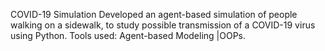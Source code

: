COVID-19 Simulation
Developed an agent-based simulation of people walking on a sidewalk, to study possible transmission of a COVID-19 virus using Python. Tools used: Agent-based Modeling |OOPs.

